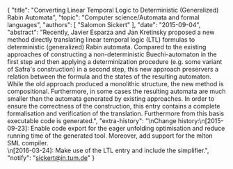 {
    "title": "Converting Linear Temporal Logic to Deterministic (Generalized) Rabin Automata",
    "topic": "Computer science/Automata and formal languages",
    "authors": [
        "Salomon Sickert"
    ],
    "date": "2015-09-04",
    "abstract": "Recently, Javier Esparza and Jan Kretinsky proposed a new method directly translating linear temporal logic (LTL) formulas to deterministic (generalized) Rabin automata. Compared to the existing approaches of constructing a non-deterministic Buechi-automaton in the first step and then applying a determinization procedure (e.g. some variant of Safra's construction) in a second step, this new approach preservers a relation between the formula and the states of the resulting automaton. While the old approach produced a monolithic structure, the new method is compositional. Furthermore, in some cases the resulting automata are much smaller than the automata generated by existing approaches. In order to ensure the correctness of the construction, this entry contains a complete formalisation and verification of the translation. Furthermore from this basis executable code is generated.",
    "extra-history": "\nChange history:\n[2015-09-23]: Enable code export for the eager unfolding optimisation and reduce running time of the generated tool. Moreover, add support for the mlton SML compiler.<br>\n[2016-03-24]: Make use of the LTL entry and include the simplifier.",
    "notify": "sickert@in.tum.de"
}